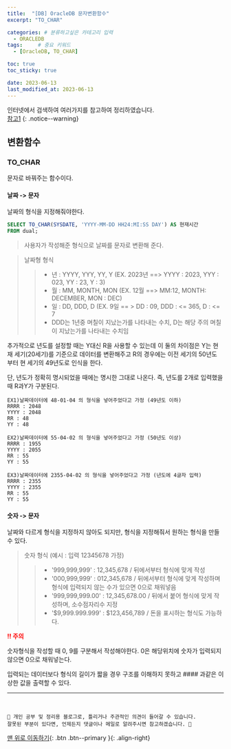 ```yaml
---
title:  "[DB] OracleDB 문자변환함수"  
excerpt: "TO_CHAR"

categories: # 분류하고싶은 카테고리 입력
  - ORACLEDB
tags:     # 중요 키워드
  - [OracleDB, TO_CHAR]

toc: true
toc_sticky: true

date: 2023-06-13
last_modified_at: 2023-06-13
---
```



인터넷에서 검색하여 여러가지를 참고하여 정리하였습니다.    
[참고1](https://product.kyobobook.co.kr/detail/S000001032057)
{: .notice--warning}


## 변환함수 

### TO_CHAR

문자로 바꿔주는 함수이다.

#### 날짜 -> 문자 

날짜의 형식을 지정해줘야한다.


```sql 
SELECT TO_CHAR(SYSDATE, 'YYYY-MM-DD HH24:MI:SS DAY') AS 현재시간
FROM dual; 
```

> 사용자가 작성해준 형식으로 날짜를 문자로 변환해 준다. 

> 날짜형 형식
>> - 년 : YYYY, YYY, YY, Y (EX. 2023년 ==> YYYY : 2023, YYY : 023, YY : 23, Y : 3)
>> - 월 : MM, MONTH, MON (EX. 12월 ==> MM:12, MONTH: DECEMBER, MON : DEC)
>> - 일 : DD, DDD, D (EX. 9일 == > DD : 09, DDD : <= 365, D : <= 7
>> - DDD는 1년중 며칠이 지났는가를 나타내는 수치, D는 해당 주의 며칠이 지났는가를 나타내는 수치임

추가적으로 년도를 설정할 때는 Y대신 R을 사용할 수 있는데 이 둘의 차이점은 Y는 현재 세기(20세기)를 기준으로 데이터를 변환해주고
R의 경우에는 이전 세기의 50년도 부터 현 세기의 49년도로 인식을 한다. 

단, 년도가 정확히 명시되었을 때에는 명시한 그대로 나온다. 즉, 년도를 2개로 입력했을때 R과Y가 구분된다.

```
EX1)날짜데이터에 48-01-04 의 형식을 넣어주었다고 가정 (49년도 이하)
RRRR : 2048
YYYY : 2048
RR : 48
YY : 48

EX2)날짜데이터에 55-04-02 의 형식을 넣어주었다고 가정 (50년도 이상)
RRRR : 1955
YYYY : 2055
RR : 55
YY : 55

EX3)날짜데이터에 2355-04-02 의 형식을 넣어주었다고 가정 (년도에 4글자 입력)
RRRR : 2355
YYYY : 2355
RR : 55
YY : 55
```


#### 숫자 -> 문자

날짜와 다르게 형식을 지정하지 않아도 되지만, 형식을 지정해줘서 원하는 형식을 만들 수 있다.

> 숫자 형식 (예시 : 입력 12345678 가정)
>> - '999,999,999' : 12,345,678 / 뒤에서부터 형식에 맞게 작성
>> - '000,999,999' :  012,345,678 / 뒤에서부터 형식에 맞게 작성하며 형식에 입력되지 않는 수가 있으면 0으로 채워넣음
>> - '999,999,999.00' : 12,345,678.00 / 뒤에서 붙어 형식에 맞게 작성하며, 소수점자리수 지정
>> - '$9,999.999.999' : $123,456,789 / 돈을 표시하는 형식도 가능하다.

<strong style="color:red">!! 주의 </strong>

숫자형식을 작성할 때 0, 9를 구분해서 작성해야한다. 0은 해당위치에 숫자가 입력되지 않으면 0으로 채워넣는다.

입력되는 데이터보다 형식의 길이가 짧을 경우 구조를 이해하지 못하고 #### 과같은 이상한 값을 출력할 수 있다.


***
<br>
    
    📢 개인 공부 및 정리용 블로그로, 틀리거나 주관적인 의견이 들어갈 수 있습니다.
    잘못된 부분이 있다면, 언제든지 댓글이나 메일로 알려주시면 참고하겠습니다. 🔔

[맨 위로 이동하기](#){: .btn .btn--primary }{: .align-right}